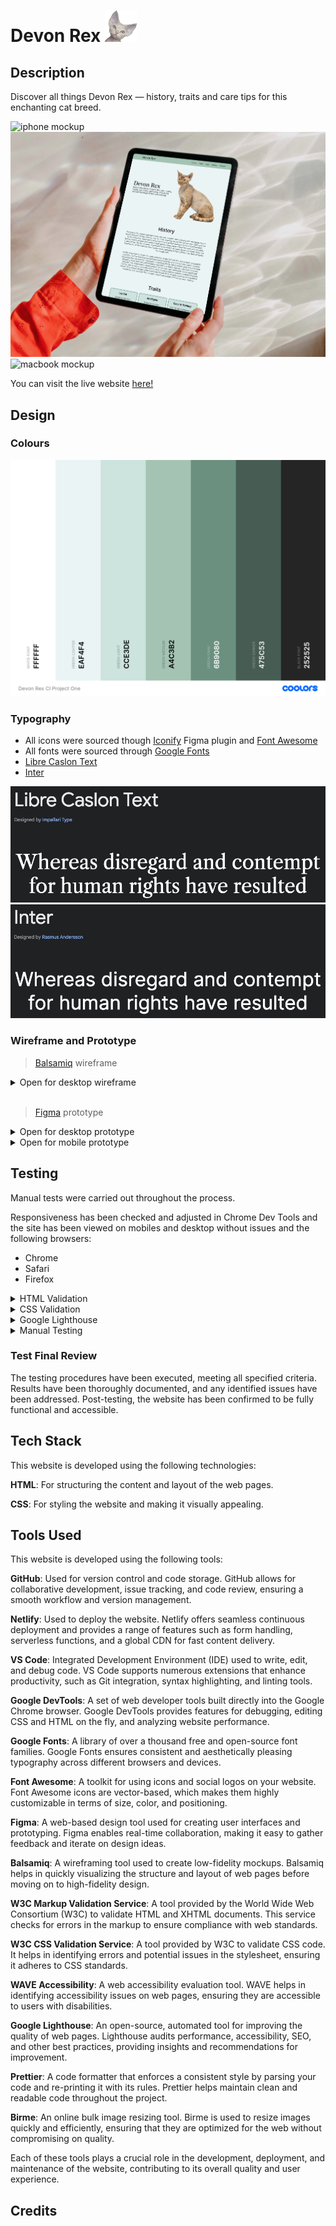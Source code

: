 # Devon Rex <img src="./assets/favicon/favicon.png" alt="devon rex face" height="50">

## Description

Discover all things Devon Rex — history, traits and care tips for this enchanting cat breed.

![iphone mockup](/assets/images/mockuuups-iphone-mockup.webp)
![ipad mockup](/assets/images/mockuuups-ipad-air-mockup.webp)
![macbook mockup](/assets/images/mockuuups-macbook-pro-mockup.webp)

You can visit the live website [here!](https://devon-rex.netlify.app/)

## **Design**

### **Colours**

![Coolors Palette](/assets/images/colour-palette.webp)

### **Typography**

- All icons were sourced though [Iconify](https://www.figma.com/community/plugin/735098390272716381/iconify) Figma plugin and [Font Awesome](https://fontawesome.com/)
- All fonts were sourced through [Google Fonts](https://fonts.google.com/)
- [Libre Caslon Text](https://fonts.google.com/specimen/Libre+Caslon+Text)
- [Inter](https://fonts.google.com/specimen/Inter)

![libre google fonts](/assets/images/libre-google-fonts.webp)
![inter google fonts](/assets/images/inter-google-fonts.webp)

### **Wireframe and Prototype**

> [Balsamiq](https://balsamiq.com/) wireframe

<details>
<summary> Open for desktop wireframe </summary>

![balsamiq wireframe](/assets/images/balsamiq-wireframe.webp)

</details>

<br>

> [Figma](https://www.figma.com/) prototype

<details>
<summary> Open for desktop prototype </summary>

![figma prototype](./assets/images/figma-desktop-prototype.webp)

</details>

<details>
<summary> Open for mobile prototype </summary>

![figma prototype](./assets/images/figma-mobile-prototype.webp)

</details>

## Testing

Manual tests were carried out throughout the process.

Responsiveness has been checked and adjusted in Chrome Dev Tools and the site has been viewed on mobiles and desktop without issues and the following browsers:

- Chrome
- Safari
- Firefox

<details>
<summary> HTML Validation </summary>

<br>

All HTML code has been run through the [W3C - HTML](https://validator.w3.org/) validator.

</details>

<details>
<summary> CSS Validation </summary>

<br>

All CSS code has been run through the [W3C - CSS](https://jigsaw.w3.org/css-validator/) validator.

</details>

<details>
<summary> Google Lighthouse</summary>

<br>

The lighthouse score results can be found below.

<!-- <img src="assets/images/lighthouse.png" alt="Lighthouse" width="300"/> -->

</details>

<details>
<summary> Manual Testing</summary>

<br>

<table>
  <tr>
    <th>Features</th>
    <th>Bugs/Issues</th>
  </tr>
   <tr>
    <td>LINK NAVBAR: Devon Rex</td>
    <td>Not Detected</td>
  </tr>
  <tr>
    <td>LINK NAVBAR: History</td>
    <td>Not Detected</td>
  </tr>
   <tr>
    <td>LINKS NAVBAR: Traits </td>
    <td>Not Detected</td>
  </tr>
   <tr>
    <td>LINK NAVBAR: Care</td>
    <td>Not Detected</td>
  </tr>
   <tr>
    <td>LINK NAVBAR: Gallery</td>
    <td>Not Detected</td>
  </tr>
 <tr>
    <td>LINK NAVBAR: Contact</td>
    <td>Not Detected</td>
  </tr>
  <tr>
    <td>LINK FOOTER: Devon Rex</td>
    <td>Not Detected</td>
  </tr>
   <tr>
    <td>LINK FOOTER: Instagram</td>
    <td>Not Detected</td>
  </tr>
   <tr>
    <td>LINK FOOTER: X</td>
    <td>Not Detected</td>
  </tr>
  </tr>
   <tr>
    <td>LINK FOOTER: Facebook</td>
    <td>Not Detected</td>
  </tr>
   <tr>
    <td>LINK FOOTER: Email</td>
    <td>Not Detected</td>
  </tr>

   <tr>
    <td>LINK FOOTER: Tulio Minini</td>
    <td>Not Detected</td>
  </tr>
  </table>
</details>

### **Test Final Review**

The testing procedures have been executed, meeting all specified criteria. Results have been thoroughly documented, and any identified issues have been addressed. Post-testing, the website has been confirmed to be fully functional and accessible.

## Tech Stack

This website is developed using the following technologies:

**HTML**: For structuring the content and layout of the web pages.

**CSS**: For styling the website and making it visually appealing.

## Tools Used

This website is developed using the following tools:

**GitHub**: Used for version control and code storage. GitHub allows for collaborative development, issue tracking, and code review, ensuring a smooth workflow and version management.
  
**Netlify**: Used to deploy the website. Netlify offers seamless continuous deployment and provides a range of features such as form handling, serverless functions, and a global CDN for fast content delivery.

**VS Code**: Integrated Development Environment (IDE) used to write, edit, and debug code. VS Code supports numerous extensions that enhance productivity, such as Git integration, syntax highlighting, and linting tools.

**Google DevTools**: A set of web developer tools built directly into the Google Chrome browser. Google DevTools provides features for debugging, editing CSS and HTML on the fly, and analyzing website performance.

**Google Fonts**: A library of over a thousand free and open-source font families. Google Fonts ensures consistent and aesthetically pleasing typography across different browsers and devices.

**Font Awesome**: A toolkit for using icons and social logos on your website. Font Awesome icons are vector-based, which makes them highly customizable in terms of size, color, and positioning.

**Figma**: A web-based design tool used for creating user interfaces and prototyping. Figma enables real-time collaboration, making it easy to gather feedback and iterate on design ideas.

**Balsamiq**: A wireframing tool used to create low-fidelity mockups. Balsamiq helps in quickly visualizing the structure and layout of web pages before moving on to high-fidelity design.

**W3C Markup Validation Service**: A tool provided by the World Wide Web Consortium (W3C) to validate HTML and XHTML documents. This service checks for errors in the markup to ensure compliance with web standards.

**W3C CSS Validation Service**: A tool provided by W3C to validate CSS code. It helps in identifying errors and potential issues in the stylesheet, ensuring it adheres to CSS standards.

**WAVE Accessibility**: A web accessibility evaluation tool. WAVE helps in identifying accessibility issues on web pages, ensuring they are accessible to users with disabilities.

**Google Lighthouse**: An open-source, automated tool for improving the quality of web pages. Lighthouse audits performance, accessibility, SEO, and other best practices, providing insights and recommendations for improvement.

**Prettier**: A code formatter that enforces a consistent style by parsing your code and re-printing it with its rules. Prettier helps maintain clean and readable code throughout the project.

**Birme**: An online bulk image resizing tool. Birme is used to resize images quickly and efficiently, ensuring that they are optimized for the web without compromising on quality.

Each of these tools plays a crucial role in the development, deployment, and maintenance of the website, contributing to its overall quality and user experience.



## Credits

<!-- Images were sourced from pexels.com and the favicon was generated using favicon.io. -->
